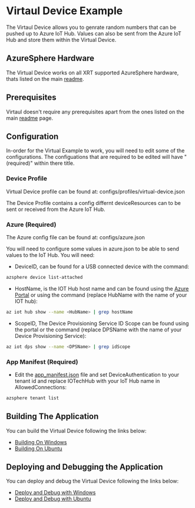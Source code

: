 # Virtaul Device Example

The Virtaul Device allows you to genrate random numbers that
can be pushed up to Azure IoT Hub. Values can also be sent
from the Azure IoT Hub and store them within the Virtual
Device.

## AzureSphere Hardware

The Virtual Device works on all XRT supported AzureSphere
hardware, thats listed on the main [readme](readme.md).

## Prerequisites 

Virtaul doesn't require any prerequisites apart from the
ones listed on the main [readme](readme.md) page.

## Configuration 

In-order for the Virtual Example to work, you will need
to edit some of the configurations. The configuations
that are required to be edited will have "(required)"
within there title.

### Device Profile

Virtual Device profile can be found at: 
configs/profiles/virtual-device.json

The Device Profile contains a config differnt
deviceResources can to be sent or received from the Azure
IoT Hub.

### Azure (Required)
The Azure config file can be found at:
configs/azure.json

You will need to configure some values in azure.json to
be able to send values to the IoT Hub. You will need:

* DeviceID, can be found for a USB connected device with
  the command:

```bash
azsphere device list-attached
```

* HostName, is the IOT Hub host name and can be found
  using the [Azure Portal](https://portal.azure.com/) or
  using the command (replace HubName with the name of your
  IOT hub):

```bash
az iot hub show --name <HubName> | grep hostName
```

* ScopeID, The Device Provisioning Service ID Scope can be found
  using the portal or the command (replace DPSName with
  the name of your Device Provisioning Service):

```bash
az iot dps show --name <DPSName> | grep idScope
```

### App Manifest (Required)
* Edit the [app_manifest.json](app_manifest.json) file and
  set DeviceAuthentication to your tenant id and replace
  IOTechHub with your IoT Hub name in AllowedConnections:

```bash
azsphere tenant list
```

## Building The Application

You can build the Virtual Device following the links below:

* [Building On Windows]()
* [Building On Ubuntu]()

## Deploying and Debugging the Application

You can deploy and debug the Virtual Device following the
links below:

* [Deploy and Debug with Windows]()
* [Deploy and Debug with Ubuntu]()

